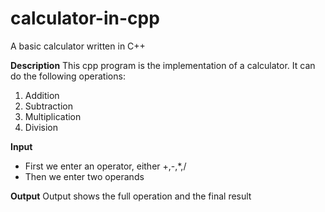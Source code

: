 # calculator-in-cpp
A basic calculator written in C++

**Description**
This cpp program is the implementation of a calculator.
It can do the following operations:
1. Addition
2. Subtraction
3. Multiplication
4. Division

**Input**
- First we enter an operator, either +,-,*,/
- Then we enter two operands

**Output**
Output shows the full operation and the final result
